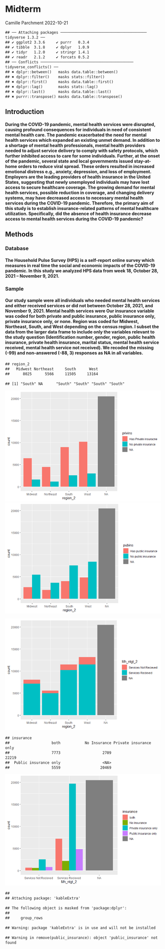 Midterm
================
Camille Parchment
2022-10-21

    ## ── Attaching packages ─────────────────────────────────────── tidyverse 1.3.2 ──
    ## ✔ ggplot2 3.3.6     ✔ purrr   0.3.4
    ## ✔ tibble  3.1.8     ✔ dplyr   1.0.9
    ## ✔ tidyr   1.2.0     ✔ stringr 1.4.1
    ## ✔ readr   2.1.2     ✔ forcats 0.5.2
    ## ── Conflicts ────────────────────────────────────────── tidyverse_conflicts() ──
    ## ✖ dplyr::between()   masks data.table::between()
    ## ✖ dplyr::filter()    masks stats::filter()
    ## ✖ dplyr::first()     masks data.table::first()
    ## ✖ dplyr::lag()       masks stats::lag()
    ## ✖ dplyr::last()      masks data.table::last()
    ## ✖ purrr::transpose() masks data.table::transpose()

## Introduction

#### During the COVID-19 pandemic, mental health services were disrupted, causing profound consequences for individuals in need of consistent mental health care. The pandemic exacerbated the need for mental health services which expanded an existing unmet demand. In addition to a shortage of mental health professionals, mental health providers needed to adjust service delivery to comply with safety protocols, which further inhibited access to care for some individuals. Further, at the onset of the pandemic, several state and local governments issued stay-at-home orders to reduce viral spread. These orders resulted in increased emotional distress e.g., anxiety, depression, and loss of employment. Employers are the leading providers of health insurance in the United States, suggesting that newly unemployed individuals may have lost access to secure healthcare coverage. The growing demand for mental health services, possible reduction in coverage, and changing delivery systems, may have decreased access to necessary mental health services during the COVID-19 pandemic. Therefore, the primary aim of this study is to establish insurance-related patterns of mental healthcare utilization. Specifically, did the absence of health insurance decrease access to mental health services during the COVID-19 pandemic?

## Methods

### Database

#### The Household Pulse Survey (HPS) is a self-report online survey which measures in real time the social and economic impacts of the COVID-19 pandemic. In this study we analyzed HPS data from week 18, October 28, 2021 – November 9, 2021.

### Sample

#### Our study sample were all individuals who needed mental health services and either received services or did not between October 28, 2021, and November 9, 2021. Mental health services were Our insurance variable was coded for both private and public insurance, public insurance only, private insurance only, or none. Region was coded for Midwest, Northeast, South, and West depending on the census region. I subset the data from the larger data frame to include only the variables relevant to the study question (Identification number, gender, region, public health insurance, private health insurance, marital status, mental health service received, mental health service not received). We recoded the missing (-99) and non-answered (-88, 3) responses as NA in all variables.

    ## region_2
    ##   Midwest Northeast     South      West 
    ##      8025      5566     11505     13164

    ## [1] "South" NA      "South" "South" "South" "South"

![](README_files/figure-gfm/unnamed-chunk-15-1.png)<!-- -->![](README_files/figure-gfm/unnamed-chunk-15-2.png)<!-- -->

![](README_files/figure-gfm/unnamed-chunk-17-1.png)<!-- -->

    ## insurance
    ##                   both           No Insurance Private insurance only 
    ##                   7773                   2709                  22219 
    ##  Public insurance only                   <NA> 
    ##                   5559                  20469

![](README_files/figure-gfm/unnamed-chunk-22-1.png)<!-- -->

    ## 
    ## Attaching package: 'kableExtra'

    ## The following object is masked from 'package:dplyr':
    ## 
    ##     group_rows

    ## Warning: package 'kableExtra' is in use and will not be installed

    ## Warning in remove(public_insurance): object 'public_insurance' not found
